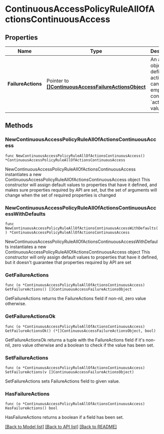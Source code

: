 # ContinuousAccessPolicyRuleAllOfActionsContinuousAccess

## Properties

Name | Type | Description | Notes
------------ | ------------- | ------------- | -------------
**FailureActions** | Pointer to [**[]ContinuousAccessFailureActionsObject**](ContinuousAccessFailureActionsObject.md) | An array of objects that define the action. It can be empty or contain two &#x60;action&#x60; value pairs. | [optional] 

## Methods

### NewContinuousAccessPolicyRuleAllOfActionsContinuousAccess

`func NewContinuousAccessPolicyRuleAllOfActionsContinuousAccess() *ContinuousAccessPolicyRuleAllOfActionsContinuousAccess`

NewContinuousAccessPolicyRuleAllOfActionsContinuousAccess instantiates a new ContinuousAccessPolicyRuleAllOfActionsContinuousAccess object
This constructor will assign default values to properties that have it defined,
and makes sure properties required by API are set, but the set of arguments
will change when the set of required properties is changed

### NewContinuousAccessPolicyRuleAllOfActionsContinuousAccessWithDefaults

`func NewContinuousAccessPolicyRuleAllOfActionsContinuousAccessWithDefaults() *ContinuousAccessPolicyRuleAllOfActionsContinuousAccess`

NewContinuousAccessPolicyRuleAllOfActionsContinuousAccessWithDefaults instantiates a new ContinuousAccessPolicyRuleAllOfActionsContinuousAccess object
This constructor will only assign default values to properties that have it defined,
but it doesn't guarantee that properties required by API are set

### GetFailureActions

`func (o *ContinuousAccessPolicyRuleAllOfActionsContinuousAccess) GetFailureActions() []ContinuousAccessFailureActionsObject`

GetFailureActions returns the FailureActions field if non-nil, zero value otherwise.

### GetFailureActionsOk

`func (o *ContinuousAccessPolicyRuleAllOfActionsContinuousAccess) GetFailureActionsOk() (*[]ContinuousAccessFailureActionsObject, bool)`

GetFailureActionsOk returns a tuple with the FailureActions field if it's non-nil, zero value otherwise
and a boolean to check if the value has been set.

### SetFailureActions

`func (o *ContinuousAccessPolicyRuleAllOfActionsContinuousAccess) SetFailureActions(v []ContinuousAccessFailureActionsObject)`

SetFailureActions sets FailureActions field to given value.

### HasFailureActions

`func (o *ContinuousAccessPolicyRuleAllOfActionsContinuousAccess) HasFailureActions() bool`

HasFailureActions returns a boolean if a field has been set.


[[Back to Model list]](../README.md#documentation-for-models) [[Back to API list]](../README.md#documentation-for-api-endpoints) [[Back to README]](../README.md)


